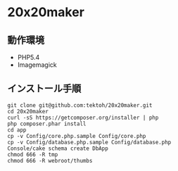 20x20maker
==========

動作環境
--------
* PHP5.4
* Imagemagick

インストール手順
----------------

    git clone git@github.com:tektoh/20x20maker.git
    cd 20x20maker
    curl -sS https://getcomposer.org/installer | php
    php composer.phar install
    cd app
    cp -v Config/core.php.sample Config/core.php
    cp -v Config/database.php.sample Config/database.php
    Console/cake schema create DbApp
    chmod 666 -R tmp
    chmod 666 -R webroot/thumbs
